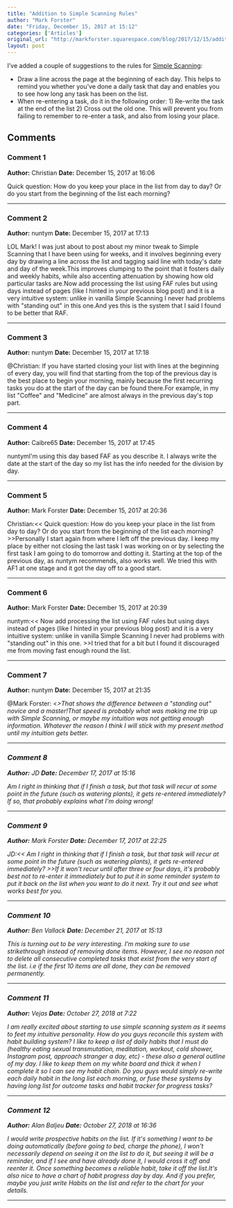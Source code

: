 ```yaml
---
title: "Addition to Simple Scanning Rules"
author: "Mark Forster"
date: "Friday, December 15, 2017 at 15:12"
categories: ['Articles']
original_url: "http://markforster.squarespace.com/blog/2017/12/15/addition-to-simple-scanning-rules.html"
layout: post
---
```


I’ve added a couple of suggestions to the rules for [Simple Scanning](2017-12-02-simple-scanning-the-rules.md):
- Draw a line across the page at the beginning of each day. This helps to remind you whether you’ve done a daily task that day and enables you to see how long any task has been on the list.
- When re-entering a task, do it in the following order: 1) Re-write the task at the end of the list 2) Cross out the old one. This will prevent you from failing to remember to re-enter a task, and also from losing your place.

## Comments

### Comment 1
**Author:** Christian
**Date:** December 15, 2017 at 16:06

Quick question: How do you keep your place in the list from day to day? Or do you start from the beginning of the list each morning?

---

### Comment 2
**Author:** nuntym
**Date:** December 15, 2017 at 17:13

LOL Mark! I was just about to post about my minor tweak to Simple Scanning that I have been using for weeks, and it involves beginning every day by drawing a line across the list and tagging said line with today's date and day of the week.This improves clumping to the point that it fosters daily and weekly habits, while also accenting attenuation by showing how old particular tasks are.Now add processing the list using FAF rules but using days instead of pages (like I hinted in your previous blog post) and it is a very intuitive system: unlike in vanilla Simple Scanning I never had problems with "standing out" in this one.And yes this is the system that I said I found to be better that RAF.

---

### Comment 3
**Author:** nuntym
**Date:** December 15, 2017 at 17:18

@Christian: If you have started closing your list with lines at the beginning of every day, you will find that starting from the top of the previous day is the best place to begin your morning, mainly because the first recurring tasks you do at the start of the day can be found there.For example, in my list "Coffee" and "Medicine" are almost always in the previous day's top part.

---

### Comment 4
**Author:** Caibre65
**Date:** December 15, 2017 at 17:45

nuntymI'm using this day based FAF as you describe it. I always write the date at the start of the day so my list has the info needed for the division by day.

---

### Comment 5
**Author:** Mark Forster
**Date:** December 15, 2017 at 20:36

Christian:<< Quick question: How do you keep your place in the list from day to day? Or do you start from the beginning of the list each morning? >>Personally I start again from where I left off the previous day. I keep my place by either not closing the last task I was working on or by selecting the first task I am going to do tomorrow and dotting it. Starting at the top of the previous day, as nuntym recommends, also works well. We tried this with AF1 at one stage and it got the day off to a good start.

---

### Comment 6
**Author:** Mark Forster
**Date:** December 15, 2017 at 20:39

nuntym:<< Now add processing the list using FAF rules but using days instead of pages (like I hinted in your previous blog post) and it is a very intuitive system: unlike in vanilla Simple Scanning I never had problems with "standing out" in this one. >>I tried that for a bit but I found it discouraged me from moving fast enough round the list.

---

### Comment 7
**Author:** nuntym
**Date:** December 15, 2017 at 21:35

@Mark Forster: <<I tried that for a bit but I found it discouraged me from moving fast enough round the list. >>That shows the difference between a "standing out" novice and a master!That speed is probably what was making me trip up with Simple Scanning, or maybe my intuition was not getting enough information. Whatever the reason I think I will stick with my present method until my intuition gets better.

---

### Comment 8
**Author:** JD
**Date:** December 17, 2017 at 15:16

Am I right in thinking that if I finish a task, but that task will recur at some point in the future (such as watering plants), it gets re-entered immediately? If so, that probably explains what I'm doing wrong!

---

### Comment 9
**Author:** Mark Forster
**Date:** December 17, 2017 at 22:25

JD:<< Am I right in thinking that if I finish a task, but that task will recur at some point in the future (such as watering plants), it gets re-entered immediately? >>If it won't recur until after three or four days, it's probably best not to re-enter it immediately but to put it in some reminder system to put it back on the list when you want to do it next. Try it out and see what works best for you.

---

### Comment 10
**Author:** Ben Vallack
**Date:** December 21, 2017 at 15:13

This is turning out to be very interesting. I'm making sure to use strikethrough instead of removing done items. However, I see no reason not to delete all consecutive completed tasks that exist from the very start of the list. i.e if the first 10 items are all done, they can be removed permanently.

---

### Comment 11
**Author:** Vejas
**Date:** October 27, 2018 at 7:22

I am really excited about starting to use simple scanning system as it seems to feet my intuitive personality. How do you guys reconcile this system with habit building system? I like to keep a list of daily habits that I must do (healthy eating sexual transmutation, meditation, workout, cold shower, Instagram post, approach stranger a day, etc) - these also a general outline of my day. I like to keep them on my white board and thick it when I complete it so I can see my habit chain. Do you guys would simply re-write each daily habit in the long list each morning, or fuse these systems by having long list for outcome tasks and habit tracker for progress tasks?

---

### Comment 12
**Author:** Alan Baljeu
**Date:** October 27, 2018 at 16:36

I would write prospective habits on the list. If it's something I want to be doing automatically (before going to bed, charge the phone), I won't necessarily depend on seeing it on the list to do it, but seeing it will be a reminder, and if I see and have already done it, I would cross it off and reenter it. Once something becomes a reliable habit, take it off the list.It's also nice to have a chart of habit progress day by day. And if you prefer, maybe you just write Habits on the list and refer to the chart for your details.

---
